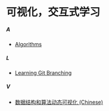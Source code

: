 # 可视化，交互式学习

##### A
+ [Algorithms](https://www.cs.usfca.edu/~galles/visualization/Algorithms.html)

##### L
+ [Learning Git Branching](https://learngitbranching.js.org/)

##### V
+ [数据结构和算法动态可视化 (Chinese)](https://visualgo.net/zh)